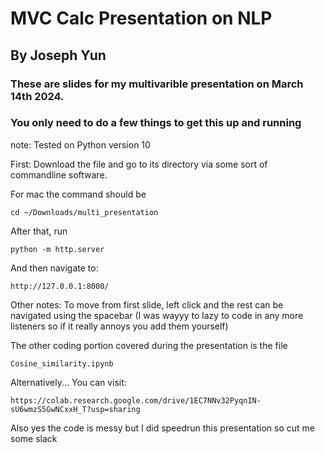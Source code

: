 # MVC Calc Presentation on NLP
## By Joseph Yun

### These are slides for my multivarible presentation on March 14th 2024.
### You only need to do a few things to get this up and running
note: Tested on Python version 10

First: Download the file and go to its directory via some sort of commandline software.

For mac the command should be

```
cd ~/Downloads/multi_presentation
```

After that, run 

```
python -m http.server
```

And then navigate to:
```
http://127.0.0.1:8000/
```

Other notes:
To move from first slide, left click and the rest can be navigated using the spacebar (I was wayyy to lazy to code in any more listeners so if it really annoys you add them yourself)

The other coding portion covered during the presentation is the file 
```
Cosine_similarity.ipynb
```
Alternatively... You can visit:
```
https://colab.research.google.com/drive/1EC7NNv32PyqnIN-sU6wmzS5GwNCxxH_T?usp=sharing
```

Also yes the code is messy but I did speedrun this presentation so cut me some slack
